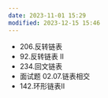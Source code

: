 ```yaml
---
date: 2023-11-01 15:29
modified: 2023-12-15 15:46
---
```

- 206.反转链表
- 92.反转链表 II
- 234.回文链表
- 面试题 02.07.链表相交
- 142.环形链表II